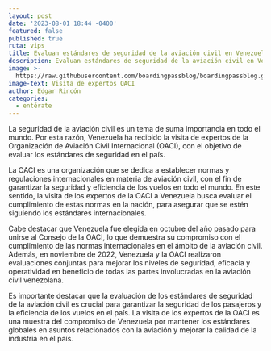 ```yaml
---
layout: post
date: '2023-08-01 18:44 -0400'
featured: false
published: true
ruta: vips
title: Evaluan estándares de seguridad de la aviación civil en Venezuela
description: Evaluan estándares de seguridad de la aviación civil en Venezuela
image: >-
  https://raw.githubusercontent.com/boardingpassblog/boardingpassblog.github.io/main/assets/images/OACI.jpg
image-text: Visita de expertos OACI
author: Edgar Rincón
categories:
  - entérate
---
```

La seguridad de la aviación civil es un tema de suma importancia en todo el mundo. Por esta razón, Venezuela ha recibido la visita de expertos de la Organización de Aviación Civil Internacional (OACI), con el objetivo de evaluar los estándares de seguridad en el país.

La OACI es una organización que se dedica a establecer normas y regulaciones internacionales en materia de aviación civil, con el fin de garantizar la seguridad y eficiencia de los vuelos en todo el mundo. En este sentido, la visita de los expertos de la OACI a Venezuela busca evaluar el cumplimiento de estas normas en la nación, para asegurar que se estén siguiendo los estándares internacionales.

Cabe destacar que Venezuela fue elegida en octubre del año pasado para unirse al Consejo de la OACI, lo que demuestra su compromiso con el cumplimiento de las normas internacionales en el ámbito de la aviación civil. Además, en noviembre de 2022, Venezuela y la OACI realizaron evaluaciones conjuntas para mejorar los niveles de seguridad, eficacia y operatividad en beneficio de todas las partes involucradas en la aviación civil venezolana.

Es importante destacar que la evaluación de los estándares de seguridad de la aviación civil es crucial para garantizar la seguridad de los pasajeros y la eficiencia de los vuelos en el país. La visita de los expertos de la OACI es una muestra del compromiso de Venezuela por mantener los estándares globales en asuntos relacionados con la aviación y mejorar la calidad de la industria en el país.

